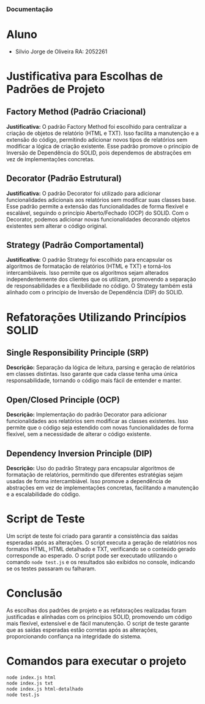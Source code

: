 ### Documentação

# Aluno

* Silvio Jorge de Oliveira     RA: 2052261

# Justificativa para Escolhas de Padrões de Projeto

## Factory Method (Padrão Criacional)

**Justificativa:** O padrão Factory Method foi escolhido para centralizar a criação de objetos de relatório (HTML e TXT). Isso facilita a manutenção e a extensão do código, permitindo adicionar novos tipos de relatórios sem modificar a lógica de criação existente. Esse padrão promove o princípio de Inversão de Dependência do SOLID, pois dependemos de abstrações em vez de implementações concretas.

## Decorator (Padrão Estrutural)

**Justificativa:** O padrão Decorator foi utilizado para adicionar funcionalidades adicionais aos relatórios sem modificar suas classes base. Esse padrão permite a extensão das funcionalidades de forma flexível e escalável, seguindo o princípio Aberto/Fechado (OCP) do SOLID. Com o Decorator, podemos adicionar novas funcionalidades decorando objetos existentes sem alterar o código original.

## Strategy (Padrão Comportamental)

**Justificativa:** O padrão Strategy foi escolhido para encapsular os algoritmos de formatação de relatórios (HTML e TXT) e torná-los intercambiáveis. Isso permite que os algoritmos sejam alterados independentemente dos clientes que os utilizam, promovendo a separação de responsabilidades e a flexibilidade no código. O Strategy também está alinhado com o princípio de Inversão de Dependência (DIP) do SOLID.

# Refatorações Utilizando Princípios SOLID

## Single Responsibility Principle (SRP)

**Descrição:** Separação da lógica de leitura, parsing e geração de relatórios em classes distintas. Isso garante que cada classe tenha uma única responsabilidade, tornando o código mais fácil de entender e manter.

## Open/Closed Principle (OCP)

**Descrição:** Implementação do padrão Decorator para adicionar funcionalidades aos relatórios sem modificar as classes existentes. Isso permite que o código seja estendido com novas funcionalidades de forma flexível, sem a necessidade de alterar o código existente.

## Dependency Inversion Principle (DIP)

**Descrição:** Uso do padrão Strategy para encapsular algoritmos de formatação de relatórios, permitindo que diferentes estratégias sejam usadas de forma intercambiável. Isso promove a dependência de abstrações em vez de implementações concretas, facilitando a manutenção e a escalabilidade do código.

# Script de Teste

Um script de teste foi criado para garantir a consistência das saídas esperadas após as alterações. O script executa a geração de relatórios nos formatos HTML, HTML detalhado e TXT, verificando se o conteúdo gerado corresponde ao esperado. O script pode ser executado utilizando o comando `node test.js` e os resultados são exibidos no console, indicando se os testes passaram ou falharam.

# Conclusão

As escolhas dos padrões de projeto e as refatorações realizadas foram justificadas e alinhadas com os princípios SOLID, promovendo um código mais flexível, extensível e de fácil manutenção. O script de teste garante que as saídas esperadas estão corretas após as alterações, proporcionando confiança na integridade do sistema.

# Comandos para executar o projeto

```sh
node index.js html
node index.js txt
node index.js html-detalhado
node test.js
